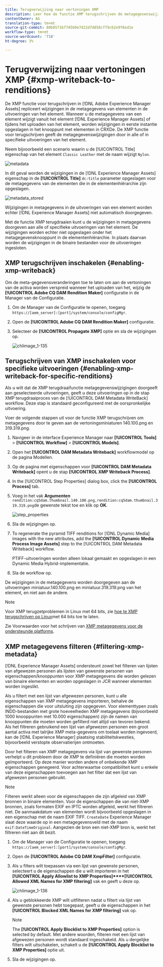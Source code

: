 ```yaml
---
title: Terugverwijzing naar vertoningen XMP
description: Leer hoe de functie XMP terugschrijven de metagegevenswijzigingen voor een element doorgeeft aan alle of aan specifieke uitvoeringen van het element.
contentOwner: AG
translation-type: tm+mt
source-git-commit: 80b8571bf745b9e7d22d7d858cff9c62e9f8ed1e
workflow-type: tm+mt
source-wordcount: '718'
ht-degree: 3%

---
```



# Terugverwijzing naar vertoningen XMP {#xmp-writeback-to-renditions}

De XMP functie voor terugschrijven in [!DNL Adobe Experience Manager Assets] repliceert wijzigingen in de metagegevens van elementen in de uitvoeringen van het element. Wanneer u de metagegevens van een element wijzigt vanuit het element [!DNL Experience Manager Assets] of tijdens het uploaden van het element, worden wijzigingen in eerste instantie opgeslagen in het knooppunt met elementen in CRXDe. De XMP functie voor terugschrijven geeft de metagegevenswijzigingen door in alle of in specifieke uitvoeringen van het element.

Neem bijvoorbeeld een scenario waarin u de [!UICONTROL Title] eigenschap van het element `Classic Leather` met de naam wijzigt `Nylon`.

![metadata](assets/metadata.png)

In dit geval worden de wijzigingen in de [!DNL Experience Manager Assets] eigenschap in de **[!UICONTROL Title]** `dc:title` parameter opgeslagen voor de metagegevens van de elementen die in de elementenhiërarchie zijn opgeslagen.

![metadata_stored](assets/metadata_stored.png)

Wijzigingen in metagegevens in de uitvoeringen van een element worden echter [!DNL Experience Manager Assets] niet automatisch doorgegeven.

Met de functie XMP terugdraaien kunt u de wijzigingen in metagegevens doorgeven aan alle of specifieke uitvoeringen van het element. De wijzigingen worden echter niet opgeslagen onder het metagegevensknooppunt in de elementenhiërarchie. In plaats daarvan worden de wijzigingen in de binaire bestanden voor de uitvoeringen ingesloten.

## XMP terugschrijven inschakelen {#enabling-xmp-writeback}

Om de meta-gegevensveranderingen toe te laten om aan de vertoningen van de activa worden verspreid wanneer het uploaden van het, wijzig de **[!UICONTROL Adobe CQ DAM Rendition Maker]** configuratie in de Manager van de Configuratie.

1. Om de Manager van de Configuratie te openen, toegang `https://[aem_server]:[port]/system/console/configMgr`.
1. Open de **[!UICONTROL Adobe CQ DAM Rendition Maker]** configuratie.
1. Selecteer de **[!UICONTROL Propagate XMP]** optie en sla de wijzigingen op.

   ![chlimage_1-135](assets/chlimage_1-346.png)

## Terugschrijven van XMP inschakelen voor specifieke uitvoeringen {#enabling-xmp-writeback-for-specific-renditions}

Als u wilt dat de XMP terugdraaifunctie metagegevenswijzigingen doorgeeft aan geselecteerde uitvoeringen, geeft u deze uitvoeringen op in de stap XMP terugdraaiproces van de [!UICONTROL DAM Metadata WriteBack] workflow. Deze stap is standaard geconfigureerd met de oorspronkelijke uitvoering.

Voer de volgende stappen uit voor de functie XMP terugschrijven om metagegevens door te geven aan de vertoningsminiaturen 140.100.png en 319.319.png.

1. Navigeer in de interface Experience Manager naar **[!UICONTROL Tools]** > **[!UICONTROL Workflow]** > **[!UICONTROL Models]**.
1. Open het **[!UICONTROL DAM Metadata Writeback]** workflowmodel op de pagina Modellen.
1. Op de pagina met eigenschappen voor **[!UICONTROL DAM Metadata Writeback]** opent u de stap **[!UICONTROL XMP Writeback Process]**.
1. In the [!UICONTROL Step Properties] dialog box, click the **[!UICONTROL Process]** tab.
1. Voeg in het vak **Argumenten** `rendition:cq5dam.thumbnail.140.100.png,rendition:cq5dam.thumbnail.319.319.png`de gewenste tekst toe en klik op **OK**.

   ![step_properties](assets/step_properties.png)

1. Sla de wijzigingen op.
1. To regenerate the pyramid TIFF renditions for [!DNL Dynamic Media] images with the new attributes, add the **[!UICONTROL Dynamic Media Process Image Assets]** step to the [!UICONTROL DAM Metadata Writeback] workflow.

   PTIFF-uitvoeringen worden alleen lokaal gemaakt en opgeslagen in een Dynamic Media Hybrid-implementatie.

1. Sla de workflow op.

De wijzigingen in de metagegevens worden doorgegeven aan de uitvoeringen miniatuur.140.100.png en miniatuur.319.319.png van het element, en niet aan de andere.

>[!NOTE]
>
>Voor XMP terugzetproblemen in Linux met 64 bits, zie [hoe te XMP terugschrijven op Linux](https://helpx.adobe.com/experience-manager/kb/enable-xmp-write-back-64-bit-redhat.html)met 64 bits toe te laten.
>
>Zie Voorwaarden voor het schrijven van [XMP metagegevens voor de ondersteunde platforms](/help/sites-deploying/technical-requirements.md#requirements-for-aem-assets-xmp-metadata-write-back).

## XMP metagegevens filteren {#filtering-xmp-metadata}

[!DNL Experience Manager Assets] ondersteunt zowel het filteren van lijsten van afgewezen personen als lijsten van gewenste personen van eigenschappen/knooppunten voor XMP metagegevens die worden gelezen van binaire elementen en worden opgeslagen in JCR wanneer elementen worden ingeslikt.

Als u filtert met een lijst van afgewezen personen, kunt u alle eigenschappen van XMP metagegevens importeren, behalve de eigenschappen die voor uitsluiting zijn opgegeven. Voor elementtypen zoals INDD-bestanden met grote hoeveelheden XMP metagegevens (bijvoorbeeld 1000 knooppunten met 10.000 eigenschappen) zijn de namen van knooppunten die moeten worden gefilterd niet altijd van tevoren bekend. Als het filtreren gebruikend een lijst van afgewezen personen een groot aantal activa met talrijke XMP meta-gegevens om toelaat worden ingevoerd, kan de [!DNL Experience Manager] plaatsing stabiliteitskwesties, bijvoorbeeld verstopte observatierijen ontmoeten.

Door het filteren van XMP metagegevens via lijst van gewenste personen verhelpt u dit probleem door de XMP te definiëren die moeten worden geïmporteerd. Op deze manier worden andere of onbekende XMP eigenschappen genegeerd. Voor achterwaartse compatibiliteit kunt u enkele van deze eigenschappen toevoegen aan het filter dat een lijst van afgewezen personen gebruikt.

>[!NOTE]
>
>Filteren werkt alleen voor de eigenschappen die zijn afgeleid van XMP bronnen in binaire elementen. Voor de eigenschappen die van niet-XMP bronnen, zoals formaten EXIF en IPTC worden afgeleid, werkt het filtreren niet. De aanmaakdatum van elementen wordt bijvoorbeeld opgeslagen in een eigenschap met de naam EXIF TIFF. `CreateDate` Experience Manager slaat deze waarde op in een metagegevensveld met de naam `exif:DateTimeOriginal`. Aangezien de bron een niet-XMP bron is, werkt het filtreren niet aan dit bezit.

1. Om de Manager van de Configuratie te openen, toegang `https://[aem_server]:[port]/system/console/configMgr`.
1. Open de **[!UICONTROL Adobe CQ DAM XmpFilter]** configuratie.
1. Als u filters wilt toepassen via een lijst van gewenste personen, selecteert u de eigenschappen die u wilt importeren in het **[!UICONTROL Apply Allowlist to XMP Properties]****[!UICONTROL Allowed XML Names for XMP filtering]** vak en geeft u deze op.

   ![chlimage_1-136](assets/chlimage_1-347.png)

1. Als u geblokkeerde XMP wilt uitfilteren nadat u filtert via lijst van gewenste personen hebt toegepast, geeft u de eigenschappen in het **[!UICONTROL Blocked XML Names for XMP filtering]** vak op.

   >[!NOTE]
   >
   >The **[!UICONTROL Apply Blocklist to XMP Properties]** option is selected by default. Met andere woorden, filteren met een lijst van afgewezen personen wordt standaard ingeschakeld. Als u dergelijke filters wilt uitschakelen, schakelt u de **[!UICONTROL Apply Blocklist to XMP Properties]** optie uit.

1. Sla de wijzigingen op.
